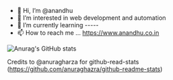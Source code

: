 <p align="center">
<!--  <img width="100px" src="https://gifimage.net/wp-content/uploads/2018/06/walk-gif-4.gif" align="center" alt="GitHub Readme Stats" /> -->
<!--  <h2 align="center">Hey there 👋! Glad to see you here ❤️</h2> -->
<!--  <h4 align="center">Hi I am Anandhu</h4>  -->
</p>
 

- 👋 Hi, I’m @anandhu
- 👀 I’m interested in web development and automation
- 🌱 I’m currently learning -----
- 📫 How to reach me ... https://www.anandhu.co.in

![Anurag's GitHub stats](https://github-readme-stats.vercel.app/api?username=anandhu-co-in&show_icons=true)

Credits to @anuragharza for github-read-stats (https://github.com/anuraghazra/github-readme-stats)

<!---
anandhu-co-in/anandhu-co-in is a ✨ special ✨ repository because its `README.md` (this file) appears on your GitHub profile.
You can click the Preview link to take a look at your changes.
--->
